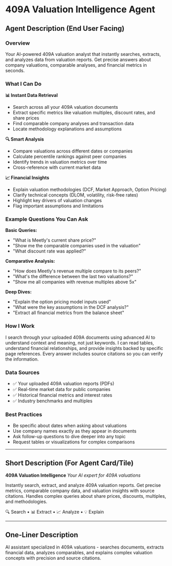# 409A Valuation Intelligence Agent

## Agent Description (End User Facing)

### Overview
Your AI-powered 409A valuation analyst that instantly searches, extracts, and analyzes data from valuation reports. Get precise answers about company valuations, comparable analyses, and financial metrics in seconds.

### What I Can Do

**📊 Instant Data Retrieval**
- Search across all your 409A valuation documents
- Extract specific metrics like valuation multiples, discount rates, and share prices
- Find comparable company analyses and transaction data
- Locate methodology explanations and assumptions

**🔍 Smart Analysis**
- Compare valuations across different dates or companies
- Calculate percentile rankings against peer companies
- Identify trends in valuation metrics over time
- Cross-reference with current market data

**📈 Financial Insights**
- Explain valuation methodologies (DCF, Market Approach, Option Pricing)
- Clarify technical concepts (DLOM, volatility, risk-free rates)
- Highlight key drivers of valuation changes
- Flag important assumptions and limitations

### Example Questions You Can Ask

**Basic Queries:**
- "What is Meetly's current share price?"
- "Show me the comparable companies used in the valuation"
- "What discount rate was applied?"

**Comparative Analysis:**
- "How does Meetly's revenue multiple compare to its peers?"
- "What's the difference between the last two valuations?"
- "Show me all companies with revenue multiples above 5x"

**Deep Dives:**
- "Explain the option pricing model inputs used"
- "What were the key assumptions in the DCF analysis?"
- "Extract all financial metrics from the balance sheet"

### How I Work
I search through your uploaded 409A documents using advanced AI to understand context and meaning, not just keywords. I can read tables, understand financial relationships, and provide insights backed by specific page references. Every answer includes source citations so you can verify the information.

### Data Sources
- ✅ Your uploaded 409A valuation reports (PDFs)
- ✅ Real-time market data for public companies
- ✅ Historical financial metrics and interest rates
- ✅ Industry benchmarks and multiples

### Best Practices
- Be specific about dates when asking about valuations
- Use company names exactly as they appear in documents
- Ask follow-up questions to dive deeper into any topic
- Request tables or visualizations for complex comparisons

---

## Short Description (For Agent Card/Tile)

**409A Valuation Intelligence**
*Your AI expert for 409A valuations*

Instantly search, extract, and analyze 409A valuation reports. Get precise metrics, comparable company data, and valuation insights with source citations. Handles complex queries about share prices, discounts, multiples, and methodologies.

🔍 Search • 📊 Extract • 📈 Analyze • 💡 Explain

---

## One-Liner Description

AI assistant specialized in 409A valuations - searches documents, extracts financial data, analyzes comparables, and explains complex valuation concepts with precision and source citations.